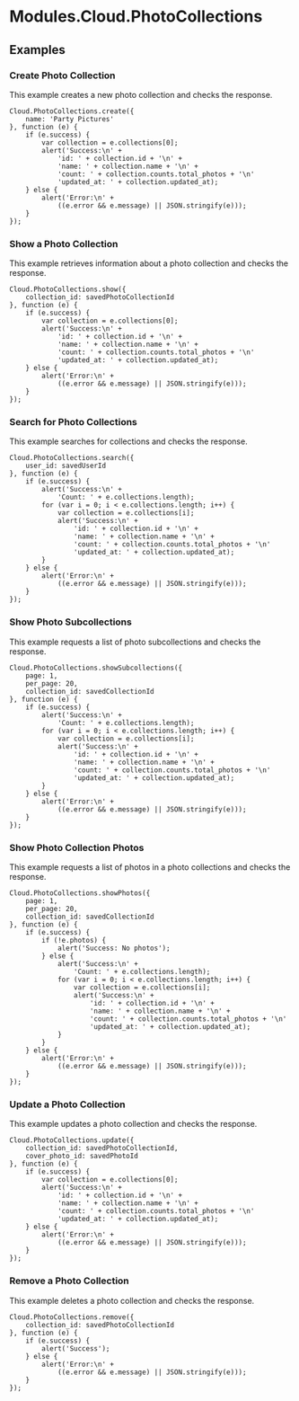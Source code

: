 # Modules.Cloud.PhotoCollections

<ProxySummary/>

## Examples

### Create Photo Collection

This example creates a new photo collection and checks the response.

    Cloud.PhotoCollections.create({
        name: 'Party Pictures'
    }, function (e) {
        if (e.success) {
            var collection = e.collections[0];
            alert('Success:\n' +
                'id: ' + collection.id + '\n' +
                'name: ' + collection.name + '\n' +
                'count: ' + collection.counts.total_photos + '\n'
                'updated_at: ' + collection.updated_at);
        } else {
            alert('Error:\n' +
                ((e.error && e.message) || JSON.stringify(e)));
        }
    });

### Show a Photo Collection

This example retrieves information about a photo collection and checks the response.

    Cloud.PhotoCollections.show({
        collection_id: savedPhotoCollectionId
    }, function (e) {
        if (e.success) {
            var collection = e.collections[0];
            alert('Success:\n' +
                'id: ' + collection.id + '\n' +
                'name: ' + collection.name + '\n' +
                'count: ' + collection.counts.total_photos + '\n'
                'updated_at: ' + collection.updated_at);
        } else {
            alert('Error:\n' +
                ((e.error && e.message) || JSON.stringify(e)));
        }
    });

### Search for Photo Collections

This example searches for collections and checks the response.

    Cloud.PhotoCollections.search({
        user_id: savedUserId
    }, function (e) {
        if (e.success) {
            alert('Success:\n' +
                'Count: ' + e.collections.length);
            for (var i = 0; i < e.collections.length; i++) {
                var collection = e.collections[i];
                alert('Success:\n' +
                    'id: ' + collection.id + '\n' +
                    'name: ' + collection.name + '\n' +
                    'count: ' + collection.counts.total_photos + '\n'
                    'updated_at: ' + collection.updated_at);
            }
        } else {
            alert('Error:\n' +
                ((e.error && e.message) || JSON.stringify(e)));
        }
    });

### Show Photo Subcollections

This example requests a list of photo subcollections and checks the response.

    Cloud.PhotoCollections.showSubcollections({
        page: 1,
        per_page: 20,
        collection_id: savedCollectionId
    }, function (e) {
        if (e.success) {
            alert('Success:\n' +
                'Count: ' + e.collections.length);
            for (var i = 0; i < e.collections.length; i++) {
                var collection = e.collections[i];
                alert('Success:\n' +
                    'id: ' + collection.id + '\n' +
                    'name: ' + collection.name + '\n' +
                    'count: ' + collection.counts.total_photos + '\n'
                    'updated_at: ' + collection.updated_at);
            }
        } else {
            alert('Error:\n' +
                ((e.error && e.message) || JSON.stringify(e)));
        }
    });

### Show Photo Collection Photos

This example requests a list of photos in a photo collections and checks the response.

    Cloud.PhotoCollections.showPhotos({
        page: 1,
        per_page: 20,
        collection_id: savedCollectionId
    }, function (e) {
        if (e.success) {
            if (!e.photos) {
                alert('Success: No photos');
            } else {
                alert('Success:\n' +
                    'Count: ' + e.collections.length);
                for (var i = 0; i < e.collections.length; i++) {
                    var collection = e.collections[i];
                    alert('Success:\n' +
                        'id: ' + collection.id + '\n' +
                        'name: ' + collection.name + '\n' +
                        'count: ' + collection.counts.total_photos + '\n'
                        'updated_at: ' + collection.updated_at);
                }
            }
        } else {
            alert('Error:\n' +
                ((e.error && e.message) || JSON.stringify(e)));
        }
    });

### Update a Photo Collection

This example updates a photo collection and checks the response.

    Cloud.PhotoCollections.update({
        collection_id: savedPhotoCollectionId,
        cover_photo_id: savedPhotoId
    }, function (e) {
        if (e.success) {
            var collection = e.collections[0];
            alert('Success:\n' +
                'id: ' + collection.id + '\n' +
                'name: ' + collection.name + '\n' +
                'count: ' + collection.counts.total_photos + '\n'
                'updated_at: ' + collection.updated_at);
        } else {
            alert('Error:\n' +
                ((e.error && e.message) || JSON.stringify(e)));
        }
    });

### Remove a Photo Collection

This example deletes a photo collection and checks the response.

    Cloud.PhotoCollections.remove({
        collection_id: savedPhotoCollectionId
    }, function (e) {
        if (e.success) {
            alert('Success');
        } else {
            alert('Error:\n' +
                ((e.error && e.message) || JSON.stringify(e)));
        }
    });

<ApiDocs/>
